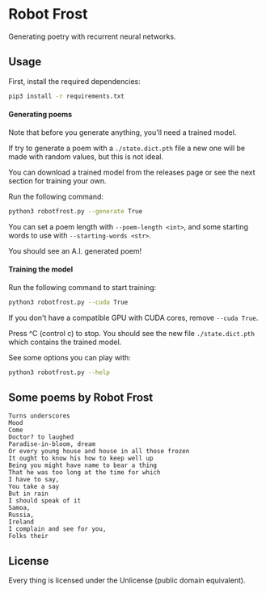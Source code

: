 # Robot Frost

Generating poetry with recurrent neural networks.

## Usage

First, install the required dependencies:

```sh
pip3 install -r requirements.txt
```

#### Generating poems

Note that before you generate anything, you'll need a trained model.

If try to generate a poem with a `./state.dict.pth` file a new one will be made with random values, but this is not ideal.

You can download a trained model from the releases page or see the next section for training your own.

Run the following command:

```sh
python3 robotfrost.py --generate True
```

You can set a poem length with `--poem-length <int>`, and some starting words to use with `--starting-words <str>`.

You should see an A.I. generated poem!

#### Training the model

Run the following command to start training:

```sh
python3 robotfrost.py --cuda True
```

If you don't have a compatible GPU with CUDA cores, remove `--cuda True`.

Press ^C (control c) to stop. You should see the new file `./state.dict.pth` which contains the trained model.

See some options you can play with:

```sh
python3 robotfrost.py --help
```

## Some poems by Robot Frost

```
Turns underscores
Mood
Come
Doctor? to laughed
Paradise-in-bloom, dream
Or every young house and house in all those frozen
It ought to know his how to keep well up
Being you might have name to bear a thing
That he was too long at the time for which
I have to say,
You take a say
But in rain
I should speak of it
Samoa,
Russia,
Ireland
I complain and see for you,
Folks their
```

## License

Every thing is licensed under the Unlicense (public domain equivalent).
